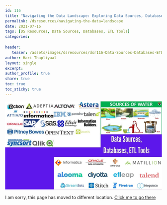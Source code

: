 ```yaml
---
id: 116    
title: "Navigating the Data Landscape: Exploring Data Sources, Databases, and ETL Tools for Machine Learning Projects"
permalink: /dsresources/navigating-the-data=landscape
date: 2021-07-16
tags: [DS Resources, Data Sources, Databases, ETL Tools] 
categories: 

header:
   teaser: /assets/images/dsresources/dsr116-Data-Sources-Databases-ETL-Tools.jpg
author: Hari Thapliyaal   
layout: single   
excerpt:   
author_profile: true   
share: true   
toc: true   
toc_sticky: true 
---
```


![Data Sources, Databases, ETL Tools](/assets/images/dsresources/dsr116-Data-Sources-Databases-ETL-Tools.jpg)      

I am sorry, this page has moved to different location. [Click me to go there](/dsblog/navigating-the-data=landscape)